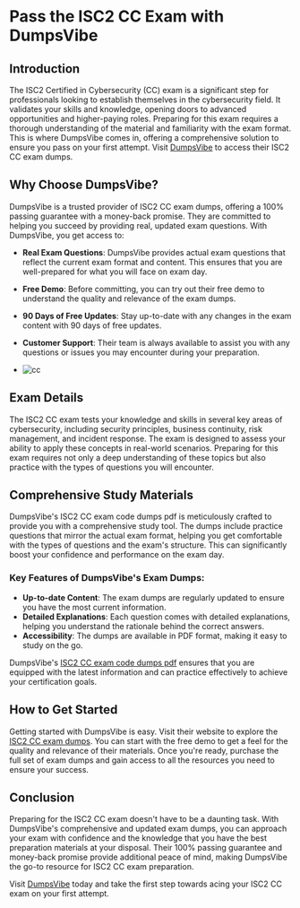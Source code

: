 # Pass the ISC2 CC Exam with DumpsVibe

## Introduction

The ISC2 Certified in Cybersecurity (CC) exam is a significant step for professionals looking to establish themselves in the cybersecurity field. It validates your skills and knowledge, opening doors to advanced opportunities and higher-paying roles. Preparing for this exam requires a thorough understanding of the material and familiarity with the exam format. This is where DumpsVibe comes in, offering a comprehensive solution to ensure you pass on your first attempt. Visit [DumpsVibe](https://www.dumpsvibe.com/isc2/cc-dumps.html) to access their ISC2 CC exam dumps.

## Why Choose DumpsVibe?

DumpsVibe is a trusted provider of ISC2 CC exam dumps, offering a 100% passing guarantee with a money-back promise. They are committed to helping you succeed by providing real, updated exam questions. With DumpsVibe, you get access to:

- **Real Exam Questions**: DumpsVibe provides actual exam questions that reflect the current exam format and content. This ensures that you are well-prepared for what you will face on exam day.
- **Free Demo**: Before committing, you can try out their free demo to understand the quality and relevance of the exam dumps.
- **90 Days of Free Updates**: Stay up-to-date with any changes in the exam content with 90 days of free updates.
- **Customer Support**: Their team is always available to assist you with any questions or issues you may encounter during your preparation.

- ![cc](https://github.com/user-attachments/assets/387b4466-3b9b-46b8-a263-d694d5aa0806)


## Exam Details

The ISC2 CC exam tests your knowledge and skills in several key areas of cybersecurity, including security principles, business continuity, risk management, and incident response. The exam is designed to assess your ability to apply these concepts in real-world scenarios. Preparing for this exam requires not only a deep understanding of these topics but also practice with the types of questions you will encounter.

## Comprehensive Study Materials

DumpsVibe's ISC2 CC exam code dumps pdf is meticulously crafted to provide you with a comprehensive study tool. The dumps include practice questions that mirror the actual exam format, helping you get comfortable with the types of questions and the exam's structure. This can significantly boost your confidence and performance on the exam day.

### Key Features of DumpsVibe's Exam Dumps:

- **Up-to-date Content**: The exam dumps are regularly updated to ensure you have the most current information.
- **Detailed Explanations**: Each question comes with detailed explanations, helping you understand the rationale behind the correct answers.
- **Accessibility**: The dumps are available in PDF format, making it easy to study on the go.

DumpsVibe's [ISC2 CC exam code dumps pdf](https://www.dumpsvibe.com/isc2/cc-dumps.html) ensures that you are equipped with the latest information and can practice effectively to achieve your certification goals.

## How to Get Started

Getting started with DumpsVibe is easy. Visit their website to explore the [ISC2 CC exam dumps](https://www.dumpsvibe.com/isc2/cc-dumps.html). You can start with the free demo to get a feel for the quality and relevance of their materials. Once you're ready, purchase the full set of exam dumps and gain access to all the resources you need to ensure your success.

## Conclusion

Preparing for the ISC2 CC exam doesn't have to be a daunting task. With DumpsVibe's comprehensive and updated exam dumps, you can approach your exam with confidence and the knowledge that you have the best preparation materials at your disposal. Their 100% passing guarantee and money-back promise provide additional peace of mind, making DumpsVibe the go-to resource for ISC2 CC exam preparation.

Visit [DumpsVibe](https://www.dumpsvibe.com/isc2/cc-dumps.html) today and take the first step towards acing your ISC2 CC exam on your first attempt.
